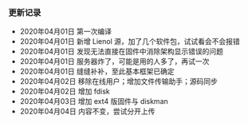 ### 更新记录
- 2020年04月01日 第一次编译
- 2020年04月01日 新增 Lienol 源，加了几个软件包，试试看会不会报错
- 2020年04月01日 发现无法直接在固件中消除架构显示错误的问题
- 2020年04月01日 服务器炸了，可能是用的人多了，再试一次
- 2020年04月01日 缝缝补补，至此基本框架已确定
- 2020年04月02日 移除在线用户；增加文件传输助手；源码同步
- 2020年04月02日 增加 fdisk
- 2020年04月03日 增加 ext4 版固件与 diskman 
- 2020年04月04日 内容不变，尝试分开上传
